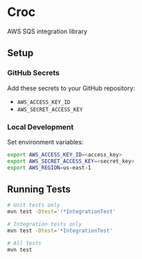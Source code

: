# Croc

AWS SQS integration library

## Setup

### GitHub Secrets
Add these secrets to your GitHub repository:
- `AWS_ACCESS_KEY_ID`
- `AWS_SECRET_ACCESS_KEY`

### Local Development
Set environment variables:
```bash
export AWS_ACCESS_KEY_ID=<access_key>
export AWS_SECRET_ACCESS_KEY=<secret_key>
export AWS_REGION=us-east-1
```

## Running Tests
```bash
# Unit tests only
mvn test -Dtest='!*IntegrationTest'

# Integration tests only
mvn test -Dtest='*IntegrationTest'

# All tests
mvn test
```